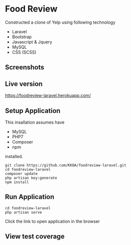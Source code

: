 # Food Review
Constructed a clone of Yelp using following technology
- Laravel
- Bootstrap
- Javascript & Jquery
- MySQL<!-- - Sqlite -->
- CSS (SCSS)


## Screenshots
<!-- 
### Homepage
![Home screen](https://github.com/KKOA/sonar-rails/blob/master/Home.png)

### New Restaurant
![Create restaurant](https://github.com/KKOA/sonar-rails/blob/master/Search.png)

### Show Restaurant
![Individual Restaurant](https://github.com/KKOA/sonar-rails/blob/master/Property.png) -->

## Live version
https://foodreview-laravel.herokuapp.com/

## Setup Application
This insallation assumes have 
- MySQL
- PHP7
- Composer
- npm

installed.

```
git clone https://github.com/KKOA/foodreview-laravel.git
cd foodreview-laravel
composer update
php artisan key:generate
npm install
```

## Run Application
```
cd foodreview-laravel
php artisan serve
```
Click the link to open application in the browser

## View test coverage
<!-- ```
cd foodreview-laravel
./vendor/phpunit/phpunit/phpunit --coverage-html ./report
```

This create coverage report called index.html located in foodreview-laravel/report. 

Open index.html in browser. -->

